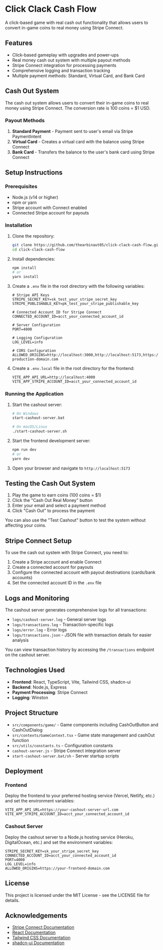 # Click Clack Cash Flow

A click-based game with real cash out functionality that allows users to convert in-game coins to real money using Stripe Connect.

## Features

- Click-based gameplay with upgrades and power-ups
- Real money cash out system with multiple payout methods
- Stripe Connect integration for processing payments
- Comprehensive logging and transaction tracking
- Multiple payment methods: Standard, Virtual Card, and Bank Card

## Cash Out System

The cash out system allows users to convert their in-game coins to real money using Stripe Connect. The conversion rate is 100 coins = $1 USD.

### Payout Methods

1. **Standard Payment** - Payment sent to user's email via Stripe PaymentIntent
2. **Virtual Card** - Creates a virtual card with the balance using Stripe Connect
3. **Bank Card** - Transfers the balance to the user's bank card using Stripe Connect

## Setup Instructions

### Prerequisites

- Node.js (v14 or higher)
- npm or yarn
- Stripe account with Connect enabled
- Connected Stripe account for payouts

### Installation

1. Clone the repository:
   ```sh
   git clone https://github.com/thearbinaut05/click-clack-cash-flow.git
   cd click-clack-cash-flow
   ```

2. Install dependencies:
   ```sh
   npm install
   # or
   yarn install
   ```

3. Create a `.env` file in the root directory with the following variables:
   ```
   # Stripe API Keys
   STRIPE_SECRET_KEY=sk_test_your_stripe_secret_key
   STRIPE_PUBLISHABLE_KEY=pk_test_your_stripe_publishable_key

   # Connected Account ID for Stripe Connect
   CONNECTED_ACCOUNT_ID=acct_your_connected_account_id

   # Server Configuration
   PORT=4000

   # Logging Configuration
   LOG_LEVEL=info

   # CORS Configuration
   ALLOWED_ORIGINS=http://localhost:3000,http://localhost:5173,https://your-production-domain.com
   ```

4. Create a `.env.local` file in the root directory for the frontend:
   ```
   VITE_APP_API_URL=http://localhost:4000
   VITE_APP_STRIPE_ACCOUNT_ID=acct_your_connected_account_id
   ```

### Running the Application

1. Start the cashout server:
   ```sh
   # On Windows
   start-cashout-server.bat

   # On macOS/Linux
   ./start-cashout-server.sh
   ```

2. Start the frontend development server:
   ```sh
   npm run dev
   # or
   yarn dev
   ```

3. Open your browser and navigate to `http://localhost:5173`

## Testing the Cash Out System

1. Play the game to earn coins (100 coins = $1)
2. Click the "Cash Out Real Money" button
3. Enter your email and select a payment method
4. Click "Cash Out" to process the payment

You can also use the "Test Cashout" button to test the system without affecting your coins.

## Stripe Connect Setup

To use the cash out system with Stripe Connect, you need to:

1. Create a Stripe account and enable Connect
2. Create a connected account for payouts
3. Configure the connected account with payout destinations (cards/bank accounts)
4. Set the connected account ID in the `.env` file

## Logs and Monitoring

The cashout server generates comprehensive logs for all transactions:

- `logs/cashout-server.log` - General server logs
- `logs/transactions.log` - Transaction-specific logs
- `logs/error.log` - Error logs
- `logs/transactions.json` - JSON file with transaction details for easier analysis

You can view transaction history by accessing the `/transactions` endpoint on the cashout server.

## Technologies Used

- **Frontend**: React, TypeScript, Vite, Tailwind CSS, shadcn-ui
- **Backend**: Node.js, Express
- **Payment Processing**: Stripe Connect
- **Logging**: Winston

## Project Structure

- `src/components/game/` - Game components including CashOutButton and CashOutDialog
- `src/contexts/GameContext.tsx` - Game state management and cashOut function
- `src/utils/constants.ts` - Configuration constants
- `cashout-server.js` - Stripe Connect integration server
- `start-cashout-server.bat/sh` - Server startup scripts

## Deployment

### Frontend

Deploy the frontend to your preferred hosting service (Vercel, Netlify, etc.) and set the environment variables:

```
VITE_APP_API_URL=https://your-cashout-server-url.com
VITE_APP_STRIPE_ACCOUNT_ID=acct_your_connected_account_id
```

### Cashout Server

Deploy the cashout server to a Node.js hosting service (Heroku, DigitalOcean, etc.) and set the environment variables:

```
STRIPE_SECRET_KEY=sk_your_stripe_secret_key
CONNECTED_ACCOUNT_ID=acct_your_connected_account_id
PORT=4000
LOG_LEVEL=info
ALLOWED_ORIGINS=https://your-frontend-domain.com
```

## License

This project is licensed under the MIT License - see the LICENSE file for details.

## Acknowledgements

- [Stripe Connect Documentation](https://stripe.com/docs/connect)
- [React Documentation](https://reactjs.org/docs/getting-started.html)
- [Tailwind CSS Documentation](https://tailwindcss.com/docs)
- [shadcn-ui Documentation](https://ui.shadcn.com)

